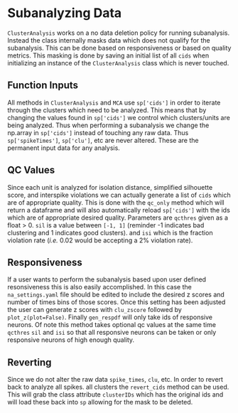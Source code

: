 # Subanalyzing Data

`ClusterAnalysis` works on a no data deletion policy for running subanalysis. Instead the class internally masks data which does not qualify for the subanalysis.
This can be done based on responsiveness or based on quality metrics. This masking is done by saving an initial list of all `cids` when initializing an instance
of the `ClusterAnalysis` class which is never touched.

## Function Inputs
All methods in `ClusterAnalysis` and `MCA` use `sp['cids']` in order to iterate through the clusters which need to be analyzed. This means that by changing the
values found in `sp['cids']` we control which clusters/units are being analyzed. Thus when performing a subanalysis we change the np.array in `sp['cids']` instead
of touching any raw data. Thus `sp['spikeTimes']`, `sp['clu']`, etc are never altered. These are the permanent input data for any analysis. 

## QC Values
Since each unit is analyzed for isolation distance, simplified silhouette score, and interspike violations we can actually generate a list of `cids` which are of appropriate quality. This is
done with the `qc_only` method which will return a dataframe and will also automatically reload `sp['cids']` with the ids which are of appropriate desired quality. Parameters are `qcthres` given as a float > 0. `sil` is a value between `[-1, 1]` (reminder -1 indicates bad clustering and 1 indicates good clusters). and `isi` which is the fraction violation rate (*i.e.* 0.02 would be accepting a 2% violation rate).

## Responsiveness
If a user wants to perform the subanalysis based upon user defined resonsiveness this is also easily accomplished. In this case the `na_settings.yaml` file should be
edited to include the desired z scores and number of times bins of those scores. Once this setting has been adjusted the user can generate z scores with `clu_zscore` 
followed by `plot_z(plot=False)`. Finally `gen_respdf` will only take ids of responsive neurons. Of note this method takes optional qc values at the same time `qcthres`
`sil` and `isi` so that all responsive neurons can be taken or only responsive neurons of high enough quality.

## Reverting
Since we do not alter the raw data `spike_times`, `clu`, etc. In order to revert back to analyze all spikes. all clusters the `revert_cids` method can be used. This
will grab the class attribute `clusterIDs` which has the original ids and will load these back into `sp` allowing for the mask to be deleted.
